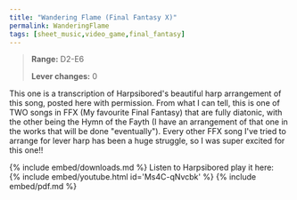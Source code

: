 ```yaml
---
title: "Wandering Flame (Final Fantasy X)"
permalink: WanderingFlame
tags: [sheet_music,video_game,final_fantasy]
---
```


>**Range:** D2-E6
>
>**Lever changes:** 0

This one is a transcription of Harpsibored's beautiful harp arrangement of this song, posted here with permission. From what I can tell, this is one of TWO songs in FFX (My favourite Final Fantasy) that are fully diatonic, with the other being the Hymn of the Fayth (I have an arrangement of that one in the works that will be done "eventually"). Every other FFX song I've tried to arrange for lever harp has been a huge struggle, so I was super excited for this one!!

{% include embed/downloads.md %}
Listen to Harpsibored play it here:<br>
{% include embed/youtube.html id='Ms4C-qNvcbk' %}
{% include embed/pdf.md %}